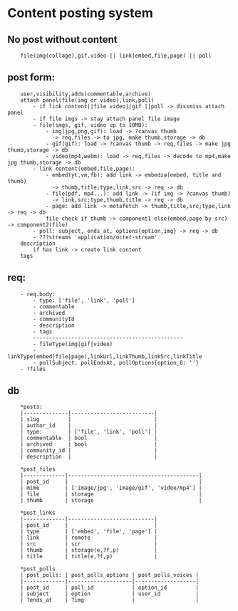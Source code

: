 # Content posting system

## No post without content
        file(img(collage),gif,video || link(embed,file,page) || poll
## post form:
        user,visibility,adds(commentable,archive)
        attach panel(file(img or video),link,poll)
            - if link content||file video||gif ||poll -> dissmiss attach panel
            - if file imgs -> stay attach panel file image
            - file(imgs, gif, video up to 10MB):
                - img(jpg,png,gif): load -> ?canvas thumb
                  -> req,files -> to jpg, make thumb,storage -> db
                - gif(gif): load -> ?canvas thumb -> req,files -> make jpg thumb,storage -> db
                - video(mp4,webm): load -> req,files -> decode to mp4,make jpg thumb,storage -> db
            - link content(embed,file,page):
                - embed(yt,vm,fb): add link -> embedza(embed, title and thumb)
                  -> thumb,title;type,link,src -> req -> db
                - file(pdf, mp4...): add link -> (if img -> ?canvas thumb)
                  -> link,src;type,thumb,title -> req -> db
                - page: add link -> metafetch -> thumb,title,src;type,link -> req -> db
                file check if thumb -> component1 else(embed,page by src) -> component2(file)
            - poll: subject, ends_at, options{option,img} -> req -> db
            - ???streams 'application/octet-stream'
        description
            if has link -> create link content
        tags
## req:
        - req.body:
            - type: ['file', 'link', 'poll']
            - commentable
            - archived
            - communityId
            - description
            - tags
            -----------------------------------------------
            - fileType(img|gif|video)
            - linkType(embed|file|page),linkUrl,linkThumb,linkSrc,linkTitle
            - pollSubject, pollEndsAt, pollOptions{option_0: ''}
        - ?files
## db
        *posts:
        |--------------|--------------------------|
        | slug         |                          |
        | author_id    |                          |
        | type:        | ['file', 'link', 'poll'] |
        | commentable  | bool                     |
        | archived     | bool                     |
        | community_id |                          |
        | description  |                          |

        *post_files
        |-------------|-----------------------------------------|
        | post_id     |                                         |
        | mime        | ['image/jpg', 'image/gif', 'video/mp4'] |
        | file        | storage                                 |
        | thumb       | storage                                 |

        *post_links
        |-------------|---------------------------|
        | post_id     |                           |
        | type        | ['embed', 'file', 'page'] |
        | link        | remote                    |
        | src         | scr                       |
        | thumb       | storage(e,?f,p)           |
        | title       | title(e,?f,p)             |

        *post_polls
        | post_polls: | post_polls_options | post_polls_voices |
        |-------------|--------------------|-------------------|
        | post_id     | poll_id            | option_id         |
        | subject     | option             | user_id           |
        | ?ends_at    | ?img               |                   |